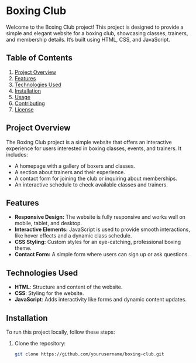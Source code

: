 # Boxing Club

Welcome to the Boxing Club project! This project is designed to provide a simple and elegant website for a boxing club, showcasing classes, trainers, and membership details. It’s built using HTML, CSS, and JavaScript.

## Table of Contents
1. [Project Overview](#project-overview)
2. [Features](#features)
3. [Technologies Used](#technologies-used)
4. [Installation](#installation)
5. [Usage](#usage)
6. [Contributing](#contributing)
7. [License](#license)

## Project Overview

The Boxing Club project is a simple website that offers an interactive experience for users interested in boxing classes, events, and trainers. It includes:
- A homepage with a gallery of boxers and classes.
- A section about trainers and their experience.
- A contact form for joining the club or inquiring about memberships.
- An interactive schedule to check available classes and trainers.

## Features

- **Responsive Design:** The website is fully responsive and works well on mobile, tablet, and desktop.
- **Interactive Elements:** JavaScript is used to provide smooth interactions, like hover effects and a dynamic class schedule.
- **CSS Styling:** Custom styles for an eye-catching, professional boxing theme.
- **Contact Form:** A simple form where users can sign up or ask questions.

## Technologies Used

- **HTML**: Structure and content of the website.
- **CSS**: Styling for the website.
- **JavaScript**: Adds interactivity like forms and dynamic content updates.

## Installation

To run this project locally, follow these steps:

1. Clone the repository:
   ```bash
   git clone https://github.com/yourusername/boxing-club.git
